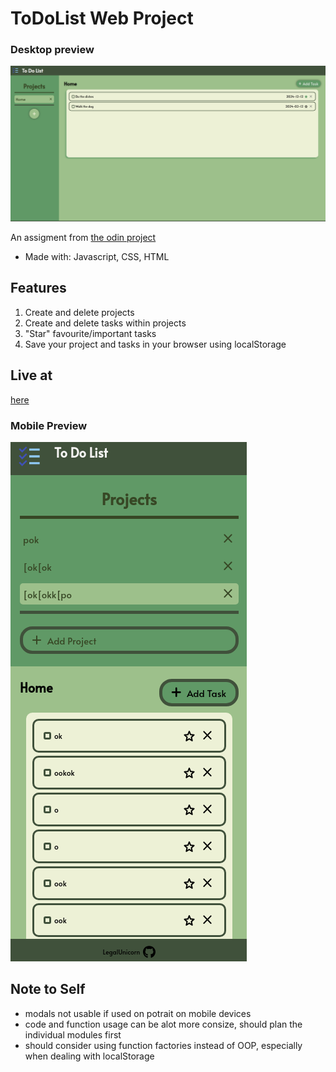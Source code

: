# ToDoList Web Project
### Desktop preview
![Desktop Screenshot](/dist/assets/todo_desktop.png)

An assigment from [the odin project](https://www.theodinproject.com/lessons/node-path-javascript-todo-list)

* Made with: Javascript, CSS, HTML

## Features
1. Create and delete projects
2. Create and delete tasks within projects 
3. "Star" favourite/important tasks
5. Save your project and tasks in your browser using localStorage

## Live at
[here](https://legalunicorn.github.io/odin_todo/)



### Mobile Preview
![Mobile ScreenShot](/dist/assets/todo_mobile.png)


## Note to Self
- modals not usable if used on potrait on mobile devices
- code and function usage can be alot more consize, should plan the individual modules first 
- should consider using function factories instead of OOP, especially when dealing with localStorage

